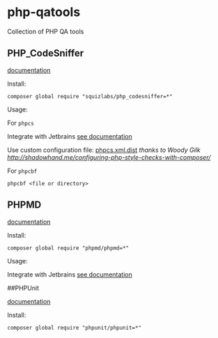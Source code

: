 # php-qatools
Collection of PHP QA tools

## PHP_CodeSniffer

[documentation](https://github.com/squizlabs/PHP_CodeSniffer)

Install:

`composer global require "squizlabs/php_codesniffer=*"`

Usage:

For `phpcs`

Integrate with Jetbrains [see documentation](https://confluence.jetbrains.com/display/PhpStorm/PHP+Code+Sniffer+in+PhpStorm)

Use custom configuration file: [phpcs.xml.dist](php.xml.dist) *thanks to Woody Gilk http://shadowhand.me/configuring-php-style-checks-with-composer/*

For `phpcbf`

`phpcbf <file or directory>`

## PHPMD

[documentation](https://phpmd.org/)

Install:

`composer global require "phpmd/phpmd=*"`

Usage:

Integrate with Jetbrains [see documentation](https://www.jetbrains.com/help/idea/using-php-mess-detector.html#d826777e13)


##PHPUnit

[documentation](https://phpunit.readthedocs.io/en/7.1/)

Install:

`composer global require "phpunit/phpunit=*"`
